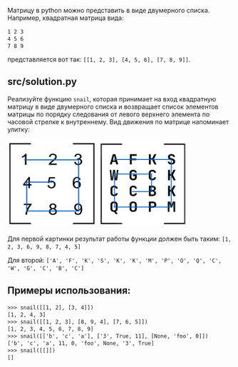 Матрицу в python можно представить в виде двумерного списка. Например, квадратная матрица вида:
```
1 2 3
4 5 6
7 8 9
```
представляется вот так: `[[1, 2, 3], [4, 5, 6], [7, 8, 9]]`. 


## src/solution.py

Реализуйте функцию `snail`, которая принимает на вход квадратную матрицу в виде двумерного списка и возвращает список элементов матрицы по порядку следования от левого верхнего элемента по часовой стрелке к внутреннему. Вид движения по матрице напоминает улитку:

<img src='images/snail_matrix.png' width=200> <img src='images/snail_matrix2.png' width=200>

Для первой картинки результат работы функции должен быть таким:
`[1, 2, 3, 6, 9, 8, 7, 4, 5]`

Для второй:
`['A', 'F', 'K', 'S', 'K', 'K', 'M', 'P', 'O', 'Q', 'C', 'W', 'G', 'C', 'B', 'C']`

## Примеры использования:
```
>>> snail([[1, 2], [3, 4]])
[1, 2, 4, 3]
>>> snail([[1, 2, 3], [8, 9, 4], [7, 6, 5]])
[1, 2, 3, 4, 5, 6, 7, 8, 9]
>>> snail([['b', 'c', 'a'], ['3', True, 11], [None, 'foo', 0]])
['b', 'c', 'a', 11, 0, 'foo', None, '3', True]
>>> snail([[]])
[]
```
